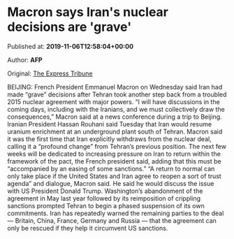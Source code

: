 
# Macron says Iran's nuclear decisions are 'grave'

Published at: **2019-11-06T12:58:04+00:00**

Author: **AFP**

Original: [The Express Tribune](https://tribune.com.pk/story/2094782/3-macron-says-irans-nuclear-decisions-grave/)

BEIJING: French President Emmanuel Macron on Wednesday said Iran had made “grave” decisions after Tehran took another step back from a troubled 2015 nuclear agreement with major powers.
“I will have discussions in the coming days, including with the Iranians, and we must collectively draw the consequences,” Macron said at a news conference during a trip to Beijing.
Iranian President Hassan Rouhani said Tuesday that Iran would resume uranium enrichment at an underground plant south of Tehran.
Macron said it was the first time that Iran explicitly withdraws from the nuclear deal, calling it a “profound change” from Tehran’s previous position.
The next few weeks will be dedicated to increasing pressure on Iran to return within the framework of the pact, the French president said, adding that this must be “accompanied by an easing of some sanctions.”
“A return to normal can only take place if the United States and Iran agree to reopen a sort of trust agenda” and dialogue, Macron said.
He said he would discuss the issue with US President Donald Trump.
Washington’s abandonment of the agreement in May last year followed by its reimposition of crippling sanctions prompted Tehran to begin a phased suspension of its own commitments.
Iran has repeatedly warned the remaining parties to the deal — Britain, China, France, Germany and Russia — that the agreement can only be rescued if they help it circumvent US sanctions.
